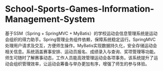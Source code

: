 # School-Sports-Games-Information-Management-System
基于SSM（Spring + SpringMVC + MyBatis）的学校运动会信息管理系统是运动会组织的得力助手。Spring管理业务组件依赖，保障系统稳定运行。SpringMVC处理用户请求及交互，方便师生操作。MyBatis实现数据持久化，安全存储运动会相关信息。系统涵盖赛事安排、运动员报名、成绩录入与查询、奖项管理等功能。师生可随时了解赛事动态，工作人员能高效管理运动会各项事务。该系统提升了运动会组织管理效率，让运动会筹备与举办更加有序，增强了师生的参与体验。
